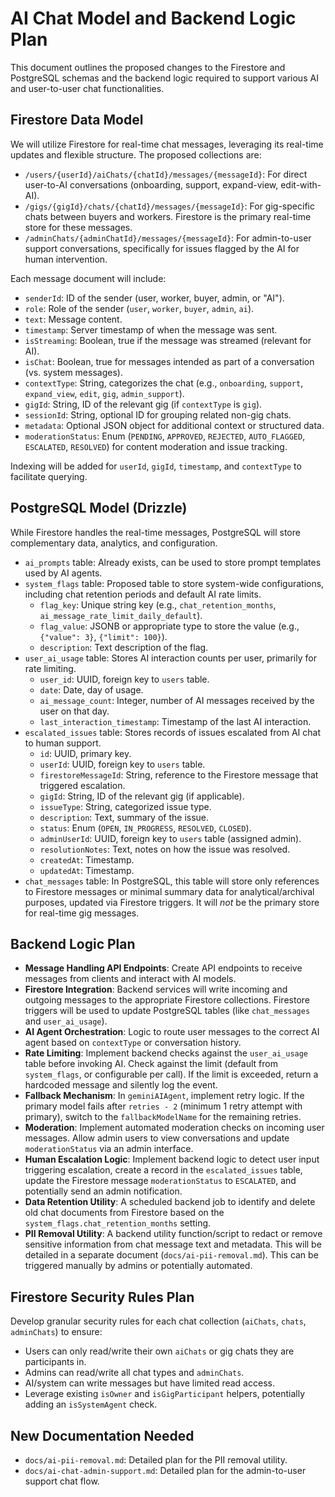 # AI Chat Model and Backend Logic Plan

This document outlines the proposed changes to the Firestore and PostgreSQL schemas and the backend logic required to support various AI and user-to-user chat functionalities.

## Firestore Data Model

We will utilize Firestore for real-time chat messages, leveraging its real-time updates and flexible structure. The proposed collections are:

- `/users/{userId}/aiChats/{chatId}/messages/{messageId}`: For direct user-to-AI conversations (onboarding, support, expand-view, edit-with-AI).
- `/gigs/{gigId}/chats/{chatId}/messages/{messageId}`: For gig-specific chats between buyers and workers. Firestore is the primary real-time store for these messages.
- `/adminChats/{adminChatId}/messages/{messageId}`: For admin-to-user support conversations, specifically for issues flagged by the AI for human intervention.

Each message document will include:
- `senderId`: ID of the sender (user, worker, buyer, admin, or "AI").
- `role`: Role of the sender (`user`, `worker`, `buyer`, `admin`, `ai`).
- `text`: Message content.
- `timestamp`: Server timestamp of when the message was sent.
- `isStreaming`: Boolean, true if the message was streamed (relevant for AI).
- `isChat`: Boolean, true for messages intended as part of a conversation (vs. system messages).
- `contextType`: String, categorizes the chat (e.g., `onboarding`, `support`, `expand_view`, `edit`, `gig`, `admin_support`).
- `gigId`: String, ID of the relevant gig (if `contextType` is `gig`).
- `sessionId`: String, optional ID for grouping related non-gig chats.
- `metadata`: Optional JSON object for additional context or structured data.
- `moderationStatus`: Enum (`PENDING`, `APPROVED`, `REJECTED`, `AUTO_FLAGGED`, `ESCALATED`, `RESOLVED`) for content moderation and issue tracking.

Indexing will be added for `userId`, `gigId`, `timestamp`, and `contextType` to facilitate querying.

## PostgreSQL Model (Drizzle)

While Firestore handles the real-time messages, PostgreSQL will store complementary data, analytics, and configuration.

- `ai_prompts` table: Already exists, can be used to store prompt templates used by AI agents.
- `system_flags` table: Proposed table to store system-wide configurations, including chat retention periods and default AI rate limits.
  - `flag_key`: Unique string key (e.g., `chat_retention_months`, `ai_message_rate_limit_daily_default`).
  - `flag_value`: JSONB or appropriate type to store the value (e.g., `{"value": 3}`, `{"limit": 100}`).
  - `description`: Text description of the flag.
- `user_ai_usage` table: Stores AI interaction counts per user, primarily for rate limiting.
  - `user_id`: UUID, foreign key to `users` table.
  - `date`: Date, day of usage.
  - `ai_message_count`: Integer, number of AI messages received by the user on that day.
  - `last_interaction_timestamp`: Timestamp of the last AI interaction.
- `escalated_issues` table: Stores records of issues escalated from AI chat to human support.
  - `id`: UUID, primary key.
  - `userId`: UUID, foreign key to `users` table.
  - `firestoreMessageId`: String, reference to the Firestore message that triggered escalation.
  - `gigId`: String, ID of the relevant gig (if applicable).
  - `issueType`: String, categorized issue type.
  - `description`: Text, summary of the issue.
  - `status`: Enum (`OPEN`, `IN_PROGRESS`, `RESOLVED`, `CLOSED`).
  - `adminUserId`: UUID, foreign key to `users` table (assigned admin).
  - `resolutionNotes`: Text, notes on how the issue was resolved.
  - `createdAt`: Timestamp.
  - `updatedAt`: Timestamp.
- `chat_messages` table: In PostgreSQL, this table will store only references to Firestore messages or minimal summary data for analytical/archival purposes, updated via Firestore triggers. It will *not* be the primary store for real-time gig messages.

## Backend Logic Plan

- **Message Handling API Endpoints**: Create API endpoints to receive messages from clients and interact with AI models.
- **Firestore Integration**: Backend services will write incoming and outgoing messages to the appropriate Firestore collections. Firestore triggers will be used to update PostgreSQL tables (like `chat_messages` and `user_ai_usage`).
- **AI Agent Orchestration**: Logic to route user messages to the correct AI agent based on `contextType` or conversation history.
- **Rate Limiting**: Implement backend checks against the `user_ai_usage` table before invoking AI. Check against the limit (default from `system_flags`, or configurable per call). If the limit is exceeded, return a hardcoded message and silently log the event.
- **Fallback Mechanism**: In `geminiAIAgent`, implement retry logic. If the primary model fails after `retries - 2` (minimum 1 retry attempt with primary), switch to the `fallbackModelName` for the remaining retries.
- **Moderation**: Implement automated moderation checks on incoming user messages. Allow admin users to view conversations and update `moderationStatus` via an admin interface.
- **Human Escalation Logic**: Implement backend logic to detect user input triggering escalation, create a record in the `escalated_issues` table, update the Firestore message `moderationStatus` to `ESCALATED`, and potentially send an admin notification.
- **Data Retention Utility**: A scheduled backend job to identify and delete old chat documents from Firestore based on the `system_flags.chat_retention_months` setting.
- **PII Removal Utility**: A backend utility function/script to redact or remove sensitive information from chat message text and metadata. This will be detailed in a separate document (`docs/ai-pii-removal.md`). This can be triggered manually by admins or potentially automated.

## Firestore Security Rules Plan

Develop granular security rules for each chat collection (`aiChats`, `chats`, `adminChats`) to ensure:
- Users can only read/write their own `aiChats` or gig chats they are participants in.
- Admins can read/write all chat types and `adminChats`.
- AI/system can write messages but have limited read access.
- Leverage existing `isOwner` and `isGigParticipant` helpers, potentially adding an `isSystemAgent` check.

## New Documentation Needed

- `docs/ai-pii-removal.md`: Detailed plan for the PII removal utility.
- `docs/ai-chat-admin-support.md`: Detailed plan for the admin-to-user support chat flow. 
